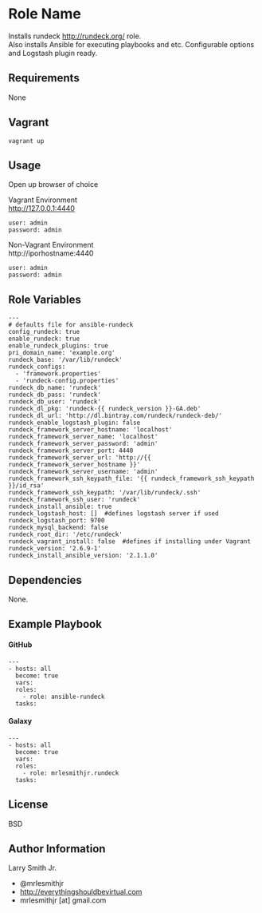 Role Name
=========

Installs rundeck http://rundeck.org/ role.  
Also installs Ansible for executing playbooks and etc. Configurable options and Logstash plugin ready.

Requirements
------------

None

Vagrant
-------
````
vagrant up
````

Usage
-----

Open up browser of choice  

Vagrant Environment  
http://127.0.0.1:4440
````
user: admin
password: admin
````

Non-Vagrant Environment  
http://iporhostname:4440
````
user: admin
password: admin
````

Role Variables
--------------

````
---
# defaults file for ansible-rundeck
config_rundeck: true
enable_rundeck: true
enable_rundeck_plugins: true
pri_domain_name: 'example.org'
rundeck_base: '/var/lib/rundeck'
rundeck_configs:
  - 'framework.properties'
  - 'rundeck-config.properties'
rundeck_db_name: 'rundeck'
rundeck_db_pass: 'rundeck'
rundeck_db_user: 'rundeck'
rundeck_dl_pkg: 'rundeck-{{ rundeck_version }}-GA.deb'
rundeck_dl_url: 'http://dl.bintray.com/rundeck/rundeck-deb/'
rundeck_enable_logstash_plugin: false
rundeck_framework_server_hostname: 'localhost'
rundeck_framework_server_name: 'localhost'
rundeck_framework_server_password: 'admin'
rundeck_framework_server_port: 4440
rundeck_framework_server_url: 'http://{{ rundeck_framework_server_hostname }}'
rundeck_framework_server_username: 'admin'
rundeck_framework_ssh_keypath_file: '{{ rundeck_framework_ssh_keypath }}/id_rsa'
rundeck_framework_ssh_keypath: '/var/lib/rundeck/.ssh'
rundeck_framework_ssh_user: 'rundeck'
rundeck_install_ansible: true
rundeck_logstash_host: []  #defines logstash server if used
rundeck_logstash_port: 9700
rundeck_mysql_backend: false
rundeck_root_dir: '/etc/rundeck'
rundeck_vagrant_install: false  #defines if installing under Vagrant
rundeck_version: '2.6.9-1'
rundeck_install_ansible_version: '2.1.1.0'
````

Dependencies
------------

None.

Example Playbook
----------------

#### GitHub
````
---
- hosts: all
  become: true
  vars:
  roles:
    - role: ansible-rundeck
  tasks:
````
#### Galaxy
````
---
- hosts: all
  become: true
  vars:
  roles:
    - role: mrlesmithjr.rundeck
  tasks:
````

License
-------

BSD

Author Information
------------------

Larry Smith Jr.
- @mrlesmithjr
- http://everythingshouldbevirtual.com
- mrlesmithjr [at] gmail.com
